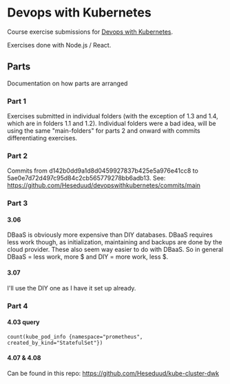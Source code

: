 # Devops with Kubernetes

Course exercise submissions for [Devops with Kubernetes](https://devopswithkubernetes.com/).

Exercises done with Node.js / React. 

## Parts

Documentation on how parts are arranged

### Part 1

Exercises submitted in individual folders (with the exception of 1.3 and 1.4, which are in folders 1.1 and 1.2). Individual folders were a bad idea, will be using the same "main-folders" for parts 2 and onward with commits differentiating exercises.

### Part 2

Commits from d142b0dd9a1d8d0459927837b425e5a976e41cc8 to 5ae0e7d72d497c95d84c2cb565779278bb6adb13. See: https://github.com/Heseduud/devopswithkubernetes/commits/main

### Part 3
#### 3.06
DBaaS is obviously more expensive than DIY databases. DBaaS requires less work though, as initialization, maintaining and backups are done by the cloud provider. These also seem way easier to do with DBaaS. So in general DBaaS = less work, more $ and DIY = more work, less $.

#### 3.07
I'll use the DIY one as I have it set up already.

### Part 4
#### 4.03 query
```
count(kube_pod_info {namespace="prometheus", created_by_kind="StatefulSet"})
```

#### 4.07 & 4.08
Can be found in this repo: https://github.com/Heseduud/kube-cluster-dwk
